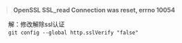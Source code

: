 > **OpenSSL SSL_read Connection was reset, errno 10054**
> 
&emsp;&emsp;解：修改解除ssl认证<br>
&emsp;&emsp;`git config --global http.sslVerify "false"`

